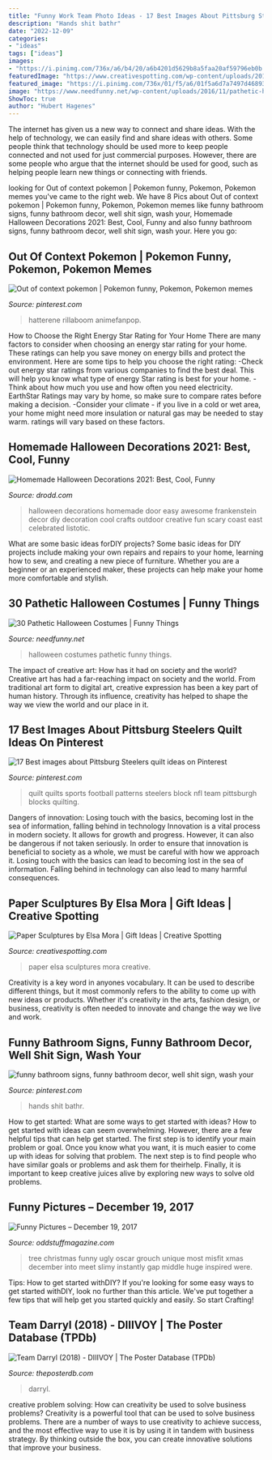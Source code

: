 ```yaml
---
title: "Funny Work Team Photo Ideas - 17 Best Images About Pittsburg Steelers Quilt Ideas On Pinterest"
description: "Hands shit bathr"
date: "2022-12-09"
categories:
- "ideas"
tags: ["ideas"]
images:
- "https://i.pinimg.com/736x/a6/b4/20/a6b4201d5629b8a5faa20af59796eb0b.jpg"
featuredImage: "https://www.creativespotting.com/wp-content/uploads/2014/10/5453db626f032.jpg"
featured_image: "https://i.pinimg.com/736x/01/f5/a6/01f5a6d7a7497d468934276e22d76878.jpg"
image: "https://www.needfunny.net/wp-content/uploads/2016/11/pathetic-halloween-costumes-1-1.jpg"
ShowToc: true
author: "Hubert Hagenes"
---
```



The internet has given us a new way to connect and share ideas. With the help of technology, we can easily find and share ideas with others. Some people think that technology should be used more to keep people connected and not used for just commercial purposes. However, there are some people who argue that the internet should be used for good, such as helping people learn new things or connecting with friends.

	

		
looking for Out of context pokemon | Pokemon funny, Pokemon, Pokemon memes you've came to the right web. We have 8 Pics about Out of context pokemon | Pokemon funny, Pokemon, Pokemon memes like funny bathroom signs, funny bathroom decor, well shit sign, wash your, Homemade Halloween Decorations 2021: Best, Cool, Funny and also funny bathroom signs, funny bathroom decor, well shit sign, wash your. Here you go:
		
    
## Out Of Context Pokemon | Pokemon Funny, Pokemon, Pokemon Memes

<img loading=lazy src="https://i.pinimg.com/736x/52/ea/f7/52eaf7670a250aa52fc54edc99b1b36b.jpg" onerror="this.onerror=null;this.src='https://tse2.mm.bing.net/th?id=OIP.ox6SRUqr5Gq__dbzaCk2kQHaOm&amp;pid=15.1';" alt="Out of context pokemon | Pokemon funny, Pokemon, Pokemon memes">

_Source: pinterest.com_

>hatterene rillaboom animefanpop. 

	

How to Choose the Right Energy Star Rating for Your Home
There are many factors to consider when choosing an energy star rating for your home. These ratings can help you save money on energy bills and protect the environment. Here are some tips to help you choose the right rating:
-Check out energy star ratings from various companies to find the best deal. This will help you know what type of energy Star rating is best for your home.
-Think about how much you use and how often you need electricity. EarthStar Ratings may vary by home, so make sure to compare rates before making a decision.
-Consider your climate - if you live in a cold or wet area, your home might need more insulation or natural gas may be needed to stay warm. ratings will vary based on these factors.

    
## Homemade Halloween Decorations 2021: Best, Cool, Funny

<img loading=lazy src="https://www.drodd.com/images10/homemade-halloween-decorations11.jpg" onerror="this.onerror=null;this.src='https://tse1.mm.bing.net/th?id=OIP.HTXDCHXmE3qe8e5mKi3NPgHaKo&amp;pid=15.1';" alt="Homemade Halloween Decorations 2021: Best, Cool, Funny">

_Source: drodd.com_

>halloween decorations homemade door easy awesome frankenstein decor diy decoration cool crafts outdoor creative fun scary coast east celebrated listotic. 

	

What are some basic ideas forDIY projects?
Some basic ideas for DIY projects include making your own repairs and repairs to your home, learning how to sew, and creating a new piece of furniture. Whether you are a beginner or an experienced maker, these projects can help make your home more comfortable and stylish.

    
## 30 Pathetic Halloween Costumes | Funny Things

<img loading=lazy src="https://www.needfunny.net/wp-content/uploads/2016/11/pathetic-halloween-costumes-1-1.jpg" onerror="this.onerror=null;this.src='https://tse2.mm.bing.net/th?id=OIP.Z1LASGuv6u-a15GxY0GGRgHaJ3&amp;pid=15.1';" alt="30 Pathetic Halloween Costumes | Funny Things">

_Source: needfunny.net_

>halloween costumes pathetic funny things. 

	

The impact of creative art: How has it had on society and the world?
Creative art has had a far-reaching impact on society and the world. From traditional art form to digital art, creative expression has been a key part of human history. Through its influence, creativity has helped to shape the way we view the world and our place in it.

    
## 17 Best Images About Pittsburg Steelers Quilt Ideas On Pinterest

<img loading=lazy src="https://i.pinimg.com/736x/01/f5/a6/01f5a6d7a7497d468934276e22d76878.jpg" onerror="this.onerror=null;this.src='https://tse3.mm.bing.net/th?id=OIP.YT1cll0EdOaeDmYD3A9F9wHaJ4&amp;pid=15.1';" alt="17 Best images about Pittsburg Steelers quilt ideas on Pinterest">

_Source: pinterest.com_

>quilt quilts sports football patterns steelers block nfl team pittsburgh blocks quilting. 

	

Dangers of innovation: Losing touch with the basics, becoming lost in the sea of information, falling behind in technology
Innovation is a vital process in modern society. It allows for growth and progress. However, it can also be dangerous if not taken seriously. In order to ensure that innovation is beneficial to society as a whole, we must be careful with how we approach it. Losing touch with the basics can lead to becoming lost in the sea of information. Falling behind in technology can also lead to many harmful consequences.

    
## Paper Sculptures By Elsa Mora | Gift Ideas | Creative Spotting

<img loading=lazy src="https://www.creativespotting.com/wp-content/uploads/2014/10/5453db626f032.jpg" onerror="this.onerror=null;this.src='https://tse2.mm.bing.net/th?id=OIP.eXXcUMUbOn4QyfPgilX-xgHaJ3&amp;pid=15.1';" alt="Paper Sculptures by Elsa Mora | Gift Ideas | Creative Spotting">

_Source: creativespotting.com_

>paper elsa sculptures mora creative. 

	

Creativity is a key word in anyones vocabulary. It can be used to describe different things, but it most commonly refers to the ability to come up with new ideas or products. Whether it's creativity in the arts, fashion design, or business, creativity is often needed to innovate and change the way we live and work.

    
## Funny Bathroom Signs, Funny Bathroom Decor, Well Shit Sign, Wash Your

<img loading=lazy src="https://i.pinimg.com/736x/a6/b4/20/a6b4201d5629b8a5faa20af59796eb0b.jpg" onerror="this.onerror=null;this.src='https://tse4.mm.bing.net/th?id=OIP.8GFiY9HDR7q3QA_FqBdecwHaJ3&amp;pid=15.1';" alt="funny bathroom signs, funny bathroom decor, well shit sign, wash your">

_Source: pinterest.com_

>hands shit bathr. 

	

How to get started: What are some ways to get started with ideas?
How to get started with ideas can seem overwhelming. However, there are a few helpful tips that can help get started. The first step is to identify your main problem or goal. Once you know what you want, it is much easier to come up with ideas for solving that problem. The next step is to find people who have similar goals or problems and ask them for theirhelp. Finally, it is important to keep creative juices alive by exploring new ways to solve old problems.

    
## Funny Pictures – December 19, 2017

<img loading=lazy src="https://oddstuffmagazine.com/wp-content/uploads/2017/12/ugly-misfit-tree.jpg" onerror="this.onerror=null;this.src='https://tse3.mm.bing.net/th?id=OIP.2OiPMkdLk0I21Xbl5QKy4wHaJ4&amp;pid=15.1';" alt="Funny Pictures – December 19, 2017">

_Source: oddstuffmagazine.com_

>tree christmas funny ugly oscar grouch unique most misfit xmas december into meet slimy instantly gap middle huge inspired were. 

	

Tips: How to get started withDIY?
If you're looking for some easy ways to get started withDIY, look no further than this article. We've put together a few tips that will help get you started quickly and easily. So start Crafting!

    
## Team Darryl (2018) - DIIIVOY | The Poster Database (TPDb)

<img loading=lazy src="https://images.theposterdb.com/prod/public/images/posters/optimized/movies/43467/BJwLms72TnHbDzdp6CJyeUVSUyL6u6kZC8EoBhHh.jpg" onerror="this.onerror=null;this.src='https://tse4.mm.bing.net/th?id=OIP.HrRf5ikPPhwfpiMVaf8Q4gHaLH&amp;pid=15.1';" alt="Team Darryl (2018) - DIIIVOY | The Poster Database (TPDb)">

_Source: theposterdb.com_

>darryl. 

	

creative problem solving: How can creativity be used to solve business problems?
Creativity is a powerful tool that can be used to solve business problems. There are a number of ways to use creativity to achieve success, and the most effective way to use it is by using it in tandem with business strategy. By thinking outside the box, you can create innovative solutions that improve your business.

